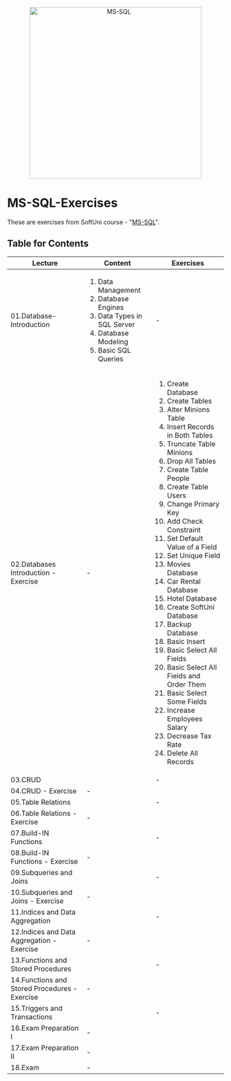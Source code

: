 <div margin=auto align="center">
<img src="https://www.sqlservertutorial.net/wp-content/uploads/sql-server-tutorial.svg" alt="MS-SQL" width="400"  /> 
  </div>

# MS-SQL-Exercises
These are exercises from SoftUni course - "[MS-SQL](https://softuni.bg/trainings/3530/html-and-css-september-2021/internal)".

## Table for Contents

Lecture | Content | Exercises
------------ | ------------- | -------------
01.Database-Introduction |<ol><li>Data Management</li><li>Database Engines</li><li>Data Types in SQL Server</li><li>Database Modeling</li><li>Basic SQL Queries</li></ol> | -
02.Databases Introduction - Exercise | - | <ol><li>Create Database</li><li>Create Tables</li><li>Alter Minions Table</li><li>Insert Records in Both Tables</li><li>Truncate Table Minions</li><li> Drop All Tables</li><li>Create Table People</li><li>Create Table Users</li><li>Change Primary Key</li><li>Add Check Constraint</li><li>Set Default Value of a Field</li><li>Set Unique Field</li><li>Movies Database</li><li>Car Rental Database</li><li>Hotel Database</li><li>Create SoftUni Database</li><li>Backup Database</li><li>Basic Insert</li><li>Basic Select All Fields</li><li>Basic Select All Fields and Order Them</li><li>Basic Select Some Fields</li><li>Increase Employees Salary</li><li>Decrease Tax Rate</li><li>Delete All Records</li></ol> 
03.CRUD |<ol></ol> | -
04.CRUD - Exercise | - | <ol></ol> 
05.Table Relations |<ol></ol> | -
06.Table Relations - Exercise | - | <ol></ol> 
07.Build-IN Functions |<ol></ol> | -
08.Build-IN Functions - Exercise | - | <ol></ol> 
09.Subqueries and Joins |<ol></ol> | -
10.Subqueries and Joins - Exercise | - | <ol></ol> 
11.Indices and Data Aggregation |<ol></ol> | -
12.Indices and Data Aggregation - Exercise | - | <ol></ol> 
13.Functions and Stored Procedures |<ol></ol> | -
14.Functions and Stored Procedures - Exercise | - | <ol></ol> 
15.Triggers and Transactions |<ol></ol> | -
16.Exam Preparation I | - | <ol></ol> 
17.Exam Preparation II | - | <ol></ol> 
18.Exam | - | <ol></ol> 
